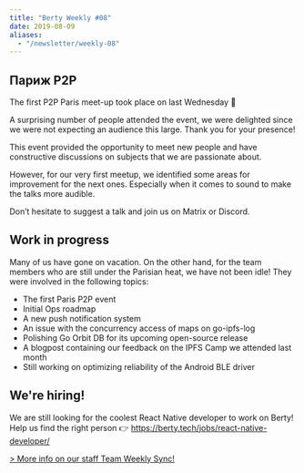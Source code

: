 ```yaml
---
title: "Berty Weekly #08"
date: 2019-08-09
aliases:
  - "/newsletter/weekly-08"
---
```


## Париж P2P


The first P2P Paris meet-up took place on last Wednesday 🎉

A surprising number of people attended the event, we were delighted since we were not expecting an audience this large. Thank you for your presence!

This event provided the opportunity to meet new people and have constructive discussions on subjects that we are passionate about.

However, for our very first meetup, we identified some areas for improvement for the next ones. Especially when it comes to sound to make the talks more audible.

Don’t hesitate to suggest a talk and join us on Matrix or Discord.

## Work in progress

Many of us have gone on vacation. On the other hand, for the team members who are still under the Parisian heat, we have not been idle! They were involved in the following topics:
* The first Paris P2P event
* Initial Ops roadmap
* A new push notification system
* An issue with the concurrency access of maps on go-ipfs-log
* Polishing Go Orbit DB for its upcoming open-source release
* A blogpost containing our feedback on the IPFS Camp we attended last month
* Still working on optimizing reliability of the Android BLE driver

## We're hiring!

We are still looking for the coolest React Native developer to work on Berty! Help us find the right person 👉 https://berty.tech/jobs/react-native-developer/


[> More info on our staff Team Weekly Sync!](https://github.com/berty/mgmt/blob/master/meeting-notes/2019/Q4/2019-10-04--staff-team-weekly-sync.md)

